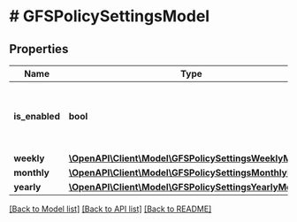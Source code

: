 # # GFSPolicySettingsModel

## Properties

Name | Type | Description | Notes
------------ | ------------- | ------------- | -------------
**is_enabled** | **bool** | If *true*, the long-term (GFS) retention policy is enabled. |
**weekly** | [**\OpenAPI\Client\Model\GFSPolicySettingsWeeklyModel**](GFSPolicySettingsWeeklyModel.md) |  | [optional]
**monthly** | [**\OpenAPI\Client\Model\GFSPolicySettingsMonthlyModel**](GFSPolicySettingsMonthlyModel.md) |  | [optional]
**yearly** | [**\OpenAPI\Client\Model\GFSPolicySettingsYearlyModel**](GFSPolicySettingsYearlyModel.md) |  | [optional]

[[Back to Model list]](../../README.md#models) [[Back to API list]](../../README.md#endpoints) [[Back to README]](../../README.md)
